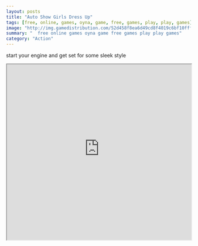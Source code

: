 ```yaml
---
layout: posts
title: "Auto Show Girls Dress Up"
tags: [free, online, games, oyna, game, free, games, play, play, games]
image: "http://img.gamedistribution.com/52d458f8ea6d49cd8f4019c6bf10fff9.jpg"
summary: "  free online games oyna game free games play play games"
category: "Action"
---
```


start your engine and get set for some sleek style

<iframe width="100%" height="480px;" src="http://flash.gamedistribution.com?game=52d458f8ea6d49cd8f4019c6bf10fff9"></iframe>